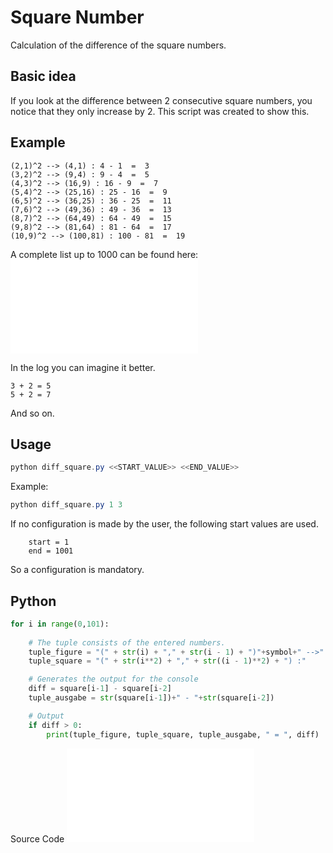 # Square Number
Calculation of the difference of the square numbers.

## Basic idea
If you look at the difference between 2 consecutive square numbers, you notice that they only increase by 2. 
This script was created to show this. 

## Example
```Log
(2,1)^2 --> (4,1) : 4 - 1  =  3
(3,2)^2 --> (9,4) : 9 - 4  =  5
(4,3)^2 --> (16,9) : 16 - 9  =  7
(5,4)^2 --> (25,16) : 25 - 16  =  9
(6,5)^2 --> (36,25) : 36 - 25  =  11
(7,6)^2 --> (49,36) : 49 - 36  =  13
(8,7)^2 --> (64,49) : 64 - 49  =  15
(9,8)^2 --> (81,64) : 81 - 64  =  17
(10,9)^2 --> (100,81) : 100 - 81  =  19
```
A complete list up to 1000 can be found here: ![Example up to 1000](square_example.txt)

In the log you can imagine it better.

``` Log
3 + 2 = 5 
5 + 2 = 7 
```
And so on. 

## Usage

```PowerShell
python diff_square.py <<START_VALUE>> <<END_VALUE>>
```

Example:
```PowerShell
python diff_square.py 1 3
```

If no configuration is made by the user, the following start values are used. 

```Log
    start = 1
    end = 1001
```
So a configuration is mandatory.

## Python
```Python
for i in range(0,101):
    
    # The tuple consists of the entered numbers.
    tuple_figure = "(" + str(i) + "," + str(i - 1) + ")"+symbol+" -->"
    tuple_square = "(" + str(i**2) + "," + str((i - 1)**2) + ") :"

    # Generates the output for the console
    diff = square[i-1] - square[i-2]
    tuple_ausgabe = str(square[i-1])+" - "+str(square[i-2])

    # Output
    if diff > 0:
        print(tuple_figure, tuple_square, tuple_ausgabe, " = ", diff)
```
Source Code ![diff_square.py](diff_square.py)